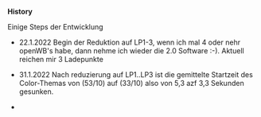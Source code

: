 **History**

Einige Steps der Entwicklung


- 22.1.2022 Begin der Reduktion auf LP1-3, wenn ich mal 4 oder nehr openWB's habe, dann nehme ich wieder die 2.0 Software :-). Aktuell reichen mir 3 Ladepunkte

- 31.1.2022 Nach reduzierung auf LP1..LP3 ist die gemittelte Startzeit des Color-Themas von (53/10) auf (33/10) also von 5,3 azf 3,3 Sekunden gesunken.
- 
